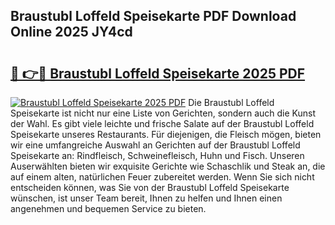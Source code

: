 ## Braustubl Loffeld Speisekarte PDF Download Online 2025 JY4cd

# <h2><a href="http://gc8w14h.nevu.top/?p=Braustubl+Loffeld+Speisekarte">🔗 👉🔴 Braustubl Loffeld Speisekarte 2025 PDF</a></h2>

[![Braustubl Loffeld Speisekarte 2025 PDF](https://i.imgur.com/dBaPXMq.png)](http://gc8w14h.nevu.top/?p=Braustubl+Loffeld+Speisekarte)
Die Braustubl Loffeld Speisekarte ist nicht nur eine Liste von Gerichten, sondern auch die Kunst der Wahl. Es gibt viele leichte und frische Salate auf der Braustubl Loffeld Speisekarte unseres Restaurants. Für diejenigen, die Fleisch mögen, bieten wir eine umfangreiche Auswahl an Gerichten auf der Braustubl Loffeld Speisekarte an: Rindfleisch, Schweinefleisch, Huhn und Fisch. Unseren Auserwählten bieten wir exquisite Gerichte wie Schaschlik und Steak an, die auf einem alten, natürlichen Feuer zubereitet werden. Wenn Sie sich nicht entscheiden können, was Sie von der Braustubl Loffeld Speisekarte wünschen, ist unser Team bereit, Ihnen zu helfen und Ihnen einen angenehmen und bequemen Service zu bieten.
